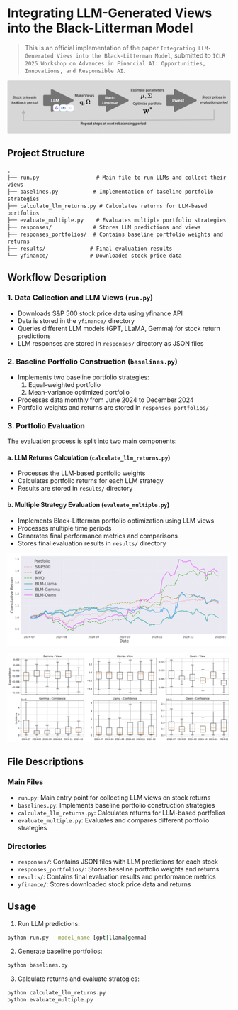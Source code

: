 # Integrating LLM-Generated Views into the Black-Litterman Model 

 > This is an official implementation of the paper `Integrating LLM-Generated Views into the Black-Litterman Model`, submitted to `ICLR 2025 Workshop on Advances in Financial AI: Opportunities, Innovations, and Responsible AI`.

![model](figures/model.png)




## Project Structure

```
.
├── run.py                  # Main file to run LLMs and collect their views
├── baselines.py           # Implementation of baseline portfolio strategies
├── calculate_llm_returns.py # Calculates returns for LLM-based portfolios
├── evaluate_multiple.py    # Evaluates multiple portfolio strategies
├── responses/             # Stores LLM predictions and views
├── responses_portfolios/  # Contains baseline portfolio weights and returns
├── results/              # Final evaluation results
└── yfinance/             # Downloaded stock price data
```

## Workflow Description

### 1. Data Collection and LLM Views (`run.py`)
- Downloads S&P 500 stock price data using yfinance API
- Data is stored in the `yfinance/` directory
- Queries different LLM models (GPT, LLaMA, Gemma) for stock return predictions
- LLM responses are stored in `responses/` directory as JSON files

### 2. Baseline Portfolio Construction (`baselines.py`)
- Implements two baseline portfolio strategies:
  1. Equal-weighted portfolio
  2. Mean-variance optimized portfolio
- Processes data monthly from June 2024 to December 2024
- Portfolio weights and returns are stored in `responses_portfolios/`

### 3. Portfolio Evaluation
The evaluation process is split into two main components:

#### a. LLM Returns Calculation (`calculate_llm_returns.py`)
- Processes the LLM-based portfolio weights
- Calculates portfolio returns for each LLM strategy
- Results are stored in `results/` directory

#### b. Multiple Strategy Evaluation (`evaluate_multiple.py`)
- Implements Black-Litterman portfolio optimization using LLM views
- Processes multiple time periods
- Generates final performance metrics and comparisons
- Stores final evaluation results in `results/` directory

![model](figures/cumulative_returns.png)

![model](figures/boxplot_all_models_dates.png)

## File Descriptions

### Main Files
- `run.py`: Main entry point for collecting LLM views on stock returns
- `baselines.py`: Implements baseline portfolio construction strategies
- `calculate_llm_returns.py`: Calculates returns for LLM-based portfolios
- `evaluate_multiple.py`: Evaluates and compares different portfolio strategies

### Directories
- `responses/`: Contains JSON files with LLM predictions for each stock
- `responses_portfolios/`: Stores baseline portfolio weights and returns
- `results/`: Contains final evaluation results and performance metrics
- `yfinance/`: Stores downloaded stock price data and returns

## Usage

1. Run LLM predictions:
```bash
python run.py --model_name [gpt|llama|gemma]
```

2. Generate baseline portfolios:
```bash
python baselines.py
```

3. Calculate returns and evaluate strategies:
```bash
python calculate_llm_returns.py
python evaluate_multiple.py
``` 

